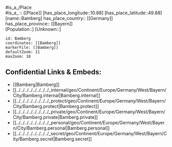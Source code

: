 ﻿---
location: [49.88,10.88] 
mapzoom: [7,12] 
mapmarker: city 
type: City
tags:
- geo/City


SpocWebEntityId: 29004
isDeleted: false
confidential: public

---
#is_a_/Place  
#is_a_ :: [[Place]] 
[has_place_longitude::10.88] 
[has_place_latitude::49.88] 
[name::Bamberg] 
has_place_country:: [[Germany]]  
has_place_province:: [[Bayern]]  
[Population::] 
[Unknown::] 


```leaflet
id: Bamberg
coordinates: [[Bamberg]] 
markerFile: [[Bamberg]] 
defaultZoom: 11 
maxZoom: 18
```


## Confidential Links & Embeds: 
- [[Bamberg|Bamberg]]  
- [[../../../../../../../../_internal/geo/Continent/Europe/Germany/West/Bayern/City/Bamberg.internal|Bamberg.internal]] 
- [[../../../../../../../../_protect/geo/Continent/Europe/Germany/West/Bayern/City/Bamberg.protect|Bamberg.protect]] 
- [[../../../../../../../../_private/geo/Continent/Europe/Germany/West/Bayern/City/Bamberg.private|Bamberg.private]] 
- [[../../../../../../../../_personal/geo/Continent/Europe/Germany/West/Bayern/City/Bamberg.personal|Bamberg.personal]] 
- [[../../../../../../../../_secret/geo/Continent/Europe/Germany/West/Bayern/City/Bamberg.secret|Bamberg.secret]] 
